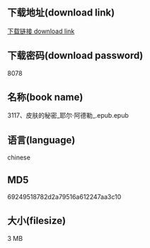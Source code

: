 ## 下载地址(download link)
[下载链接 download link](https://voluble-croquembouche-d321dc.netlify.app/?s=3117%E3%80%81%E7%9A%AE%E8%82%A4%E7%9A%84%E7%A7%98%E5%AF%86_%E8%80%B6%E5%B0%94%C2%B7%E9%98%BF%E5%BE%B7%E5%8B%92_.epub)

## 下载密码(download password)
8078

## 名称(book name)
3117、皮肤的秘密_耶尔·阿德勒_.epub.epub

## 语言(language)
chinese

## MD5
69249518782d2a79516a612247aa3c10

## 大小(filesize)
3 MB
